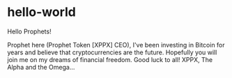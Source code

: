 # hello-world

Hello Prophets!

Prophet here (Prophet Token [XPPX] CEO), I've been investing in Bitcoin for years and believe that cryptocurrencies are the future.
Hopefully you will join me on my dreams of financial freedom. Good luck to all!
XPPX, The Alpha and the Omega...
